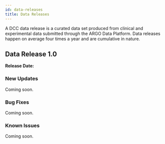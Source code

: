 ```yaml
---
id: data-releases
title: Data Releases
---
```


A DCC data release is a curated data set produced from clinical and experimental data submitted through the ARGO Data Platform. Data releases happen on average four times a year and are cumulative in nature. 


## Data Release 1.0 

**Release Date:**

### New Updates 
Coming soon.

### Bug Fixes 
Coming soon.

### Known Issues 
Coming soon.
